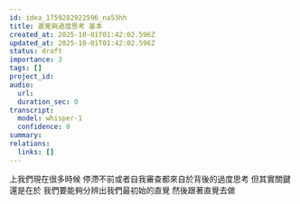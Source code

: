 ```yaml
---
id: idea_1759282922596_na53hh
title: 直覺與過度思考 基本
created_at: 2025-10-01T01:42:02.596Z
updated_at: 2025-10-01T01:42:02.596Z
status: draft
importance: 3
tags: []
project_id: 
audio:
  url: 
  duration_sec: 0
transcript:
  model: whisper-1
  confidence: 0
summary: 
relations:
  links: []
---
```


上我們現在很多時候 停滯不前或者自我審查都來自於背後的過度思考 但其實關鍵還是在於 我們要能夠分辨出我們最初始的直覺 然後跟著直覺去做
